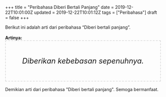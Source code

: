+++
title = "Peribahasa Diberi Bertali Panjang"
date = 2019-12-22T10:01:00Z
updated = 2019-12-22T10:01:12Z
tags = ["Peribahasa"]
draft = false
+++

<div dir="ltr" style="text-align: left;" trbidi="on"><div style="text-align: justify;">Berikut ini adalah arti dari peribahasa “Diberi bertali panjang”.</div><br /><div style="text-align: justify;"><b>Artinya:</b></div><div style="border: 2px dashed #ddd; font-size: 24px; height: auto; margin: 0 auto; padding: 50px; text-align: center; width: auto;"><i>Diberikan kebebasan sepenuhnya.</i></div><br /><div style="text-align: justify;">Demikian arti dari peribahasa "Diberi bertali panjang". Semoga bermanfaat.</div></div>
